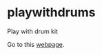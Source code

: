 # playwithdrums
Play with drum kit

Go to this [webpage](https://debu1207.github.io/playwithdrums/).
